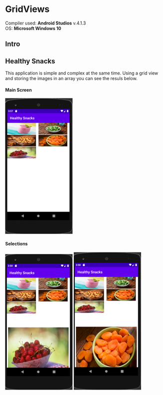 # GridViews

Compiler used: **Android Studios** v.4.1.3 <br />
OS: **Microsoft Windows 10**

## Intro



## Healthy Snacks

This application is simple and complex at the same time. Using a grid view and storing the images in an array you can see the resuls below.

#### Main Screen

![Main](https://github.com/aquaman48/Android-Apps/blob/main/Screenshots/Healthy-Snacks-App/Healthy_Snacks_Main.PNG)

#### Selections

![Select1](https://github.com/aquaman48/Android-Apps/blob/main/Screenshots/Healthy-Snacks-App/Healthy_Snacks_Selections.PNG) ![Select2](https://github.com/aquaman48/Android-Apps/blob/main/Screenshots/Healthy-Snacks-App/Healthy_Snacks_Another_Selection.PNG)
